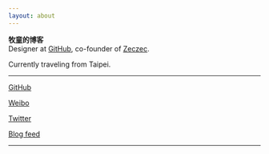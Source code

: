 ```yaml
---
layout: about
---
```


**牧童的博客**<br />
Designer at [GitHub](https://github.com/about), co-founder of [Zeczec](http://zeczec.com).

Currently traveling from Taipei.

---

<div class="links">
<a href="https://github.com/ssdr" target="_blank">GitHub</a>

<a href="http://weibo.com/ssdrliu" target="_blank">Weibo</a>

<a href="https://twitter.com/ssdr" target="_blank">Twitter</a>

<a href="/feed.xml" target="_blank">Blog feed</a>
</div>

---
